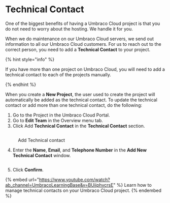 # Technical Contact

One of the biggest benefits of having a Umbraco Cloud project is that you do not need to worry about the hosting. We handle it for you.

When we do maintenance on our Umbraco Cloud servers, we send out information to all our Umbraco Cloud customers. For us to reach out to the correct person, you need to add a **Technical Contact** to your project.

{% hint style="info" %}

If you have more than one project on Umbraco Cloud, you will need to add a technical contact to each of the projects manually.

{% endhint %}

When you create a **New Project**, the user used to create the project will automatically be added as the technical contact. To update the technical contact or add more than one technical contact, do the following:

1. Go to the Project in the Umbraco Cloud Portal.
2. Go to **Edit Team** in the Overview menu tab.
3. Click Add **Technical Contact** in the **Technical Contact** section.

<figure><img src="../../../.gitbook/assets/image (31).png" alt=""><figcaption><p>Add Technical contact</p></figcaption></figure>

4. Enter the **Name**, **Email**, and **Telephone Number** in the **Add New Technical Contact** window.

<figure><img src="../../../.gitbook/assets/image (32).png" alt=""><figcaption></figcaption></figure>

5. Click **Confirm**.

{% embed url="https://www.youtube.com/watch?ab_channel=UmbracoLearningBase&v=BUiiphvcrsE" %}
Learn how to manage technical contacts on your Umbraco Cloud project.
{% endembed %}
